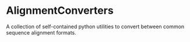 # AlignmentConverters

A collection of self-contained python utilities to convert between common sequence alignment formats.